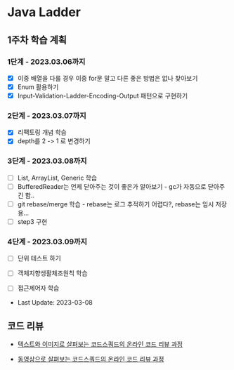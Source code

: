 # Java Ladder
## 1주차 학습 계획
### 1단계 - 2023.03.06까지
- [x] 이중 배열을 다룰 경우 이중 for문 말고 다른 좋은 방법은 없나 찾아보기
- [x] Enum 활용하기
- [x] Input-Validation-Ladder-Encoding-Output 패턴으로 구현하기

### 2단계 - 2023.03.07까지
- [x] 리팩토링 개념 학습
- [x] depth를 2 -> 1 로 변경하기 

### 3단계 - 2023.03.08까지
- [ ] List, ArrayList, Generic 학습
- [ ] BufferedReader는 언제 닫아주는 것이 좋은가 알아보기 - gc가 자동으로 닫아주긴 함..
- [ ] git rebase/merge 학습 - rebase는 로그 추적하기 어렵다?, rebase는 임시 저장용...
- [ ] step3 구현

### 4단계 - 2023.03.09까지
- [ ] 단위 테스트 하기
- [ ] 객체지향생활체조원칙 학습
- [ ] 접근제어자 학습


- Last Update: 2023-03-08


## 코드 리뷰

* [텍스트와 이미지로 살펴보는 코드스쿼드의 온라인 코드 리뷰 과정](https://github.com/code-squad/codesquad-docs/blob/master/codereview/README.md)

* [동영상으로 살펴보는 코드스쿼드의 온라인 코드 리뷰 과정](https://youtube.com/watch?v=lFinZfu3QO0&si=EnSIkaIECMiOmarE)
